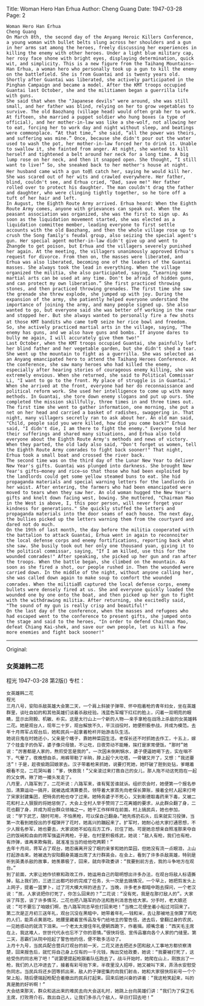 Title: Woman Hero Han Erhua
Author: Cheng Guang
Date: 1947-03-28
Page: 2

    Woman Hero Han Erhua
    Cheng Guang
    On March 8th, the second day of the Anyang Heroic Killers Conference, a young woman with bullet belts slung across her shoulders and a gun in her arms sat among the heroes, freely discussing her experiences in killing the enemy with other heroes. Under a light blue military cap, her rosy face shone with bright eyes, displaying determination, quick wit, and simplicity. This is a new figure from the Taihang Mountains—Han Erhua, a woman hero who personally took up a gun to kill the enemy on the battlefield. She is from Guantai and is twenty years old. Shortly after Guantai was liberated, she actively participated in the Pinghan Campaign and became a model. After the KMT troops occupied Guantai last October, she and the militiamen began a guerrilla life with guns.
    She said that when the "Japanese devils" were around, she was still small, and her father was blind, relying on her to grow vegetables to survive. The old Baozhang (village head) would often grab her to work. At fifteen, she married a puppet soldier who hung boxes (a type of official), and her mother-in-law was like a she-wolf, not allowing her to eat, forcing her to work day and night without sleep, and beatings were commonplace. “At that time,” she said, “all the power was theirs, and suffering was mine.” Once, because she didn't pour out the water used to wash the pot, her mother-in-law forced her to drink it. Unable to swallow it, she fainted from anger. At night, she wanted to kill herself and tightened a belt around her neck for a long time. A big lump rose on her neck, and then it snapped open. She thought, “I still want to live!” So, she sneaked back to her mother's house at night. Her husband came with a gun to抓 catch her, saying he would kill her. She was scared out of her wits and crawled everywhere. Her father, blind, couldn't see, and Erhua cried, "Dad, save me!" Her father rolled over to protect his daughter. The man couldn't drag the father and daughter, who were clinging tightly together, so he tore off a tuft of her hair and left.
    In August, the Eighth Route Army arrived. Erhua heard: When the Eighth Route Army comes, anyone with grievances can speak out. When the peasant association was organized, she was the first to sign up. As soon as the liquidation movement started, she was elected as a liquidation committee member, leading everyone to first settle accounts with the old Baozhang, and then the whole village rose up to crush the Song family's feudal group, also seizing the special agent's gun. Her special agent mother-in-law didn't give up and went to Zhangde to get poison, but Erhua and the villagers severely punished her again. At the meeting, the villagers unanimously approved Erhua's request for divorce. From then on, the masses were liberated, and Erhua was also liberated, becoming one of the leaders of the Guantai masses. She always took the lead in everything. When the village organized the militia, she also participated, saying, “Learning some martial arts can be used at any time. Don't be afraid of hidden guns, and can protect my own liberation.” She first practiced throwing stones, and then practiced throwing grenades. The first time she saw the grenade she threw explode, she jumped up with joy. During the expansion of the army, she patiently helped everyone understand the importance of joining the army, and many people signed up. She also wanted to go, but everyone said she was better off working in the rear and stopped her. But she always wanted to personally fire a few shots at those KMT bandits who came to夺 seize her rice bowl and freedom. So, she actively practiced martial arts in the village, saying, "The enemy has guns, and we also have guns and bombs. If anyone dares to bully me again, I will accurately give them two!"
    Last October, when the KMT troops occupied Guantai, she painfully left her blind father and her vegetable garden, but she didn't shed a tear. She went up the mountain to fight as a guerrilla. She was selected as an Anyang emancipated hero to attend the Taihang Heroes Conference. At the conference, she saw many heroes who had killed the enemy, especially after hearing stories of courageous enemy killing, she was extremely envious. When she returned, she said to Political Commissar Li, "I want to go to the front. My place of struggle is in Guantai."
    When she arrived at the front, everyone had her do reconnaissance and political reform work. She used her intelligence to come up with many methods. In Guantai, she tore down enemy slogans and put up ours. She completed the mission skillfully, three times in and three times out. The first time she went to gather information, one morning, she put a net on her head and carried a basket of radishes, swaggering in. That night, many villagers secretly ran to ask about her. An old man said, "Child, people said you were killed, how did you come back?" Erhua said, "I didn't die, I am there to fight the enemy." Everyone told her their sufferings and shared many situations, and Erhua also told everyone about the Eighth Route Army's methods and news of victory. When they parted, the old lady also said, "Don't forget us women, tell the Eighth Route Army comrades to fight back sooner!" That night, Erhua took a small boat and crossed the river back.
    The second time was on the third day of the Lunar New Year to deliver New Year's gifts. Guantai was plunged into darkness. She brought New Year's gifts—money and rice—so that those who had been exploited by the landlords could get some yellow steamed buns to eat. She hid propaganda materials and special warning letters for the landlords in her waist. After entering, the farmers who had been emancipated were moved to tears when they saw her. An old woman hugged the New Year's gifts and knelt down facing west, bowing. She muttered, "Chairman Mao in the West is above, I, this poor person, will never forget your kindness for generations." She quickly stuffed the letters and propaganda materials into the door seams of each house. The next day, the bullies picked up the letters warning them from the courtyard and dared not do much.
    On the 19th of last month, the day before the militia cooperated with the battalion to attack Guantai, Erhua went in again to reconnoiter the local defense corps and enemy fortifications, reporting back what she saw. She busily took out her only one thousand yuan, giving it to the political commissar, saying, "If I am killed, use this for the wounded comrades!" After speaking, she picked up her gun and ran after the troops. When the battle began, she climbed on the mountain. As soon as she fired a shot, our people rushed in. Then the wounded were carried down. In the middle of the night, without anyone calling her, she was called down again to make soup to comfort the wounded comrades. When the militia抓 captured the local defense corps, enemy bullets were densely fired at us. She and everyone quickly loaded the wounded one by one onto the boat, and then picked up her gun to fight with the withdrawing militia. After returning, she excitedly said, "The sound of my gun is really crisp and beautiful!"
    On the last day of the conference, when the masses and refugees who had escaped went to the conference to present gifts, she jumped onto the stage and said to the heroes, "In order to defend Chairman Mao, defeat Chiang Kai-shek, and save our own people, let us kill a few more enemies and fight back sooner!"



<hr /> 

Original: 


### 女英雄韩二花
程光
1947-03-28
第2版()
专栏：

    女英雄韩二花
    程光
    三月八号，安阳杀敌英雄大会第二天，一个肩上斜披子弹带、怀中抱着枪的青年妇女，坐在英雄群里，谈吐自如的和其他英雄们谈着杀敌经验。浅蓝色军帽下红红的脸上，闪着一双明亮的眼睛，显示出刚毅、机敏、朴实。这是太行山上一个新的人物——亲手拿枪在战场上杀敌的女英雄韩二花。她是观台人，现年二十岁，观台解放不久，平汉战役时，她便积极参战，并成为模范。去年十月蒋军占观台后，她和民兵一起拿着枪杆开始游击队生活。
    她说日鬼在时她还小，父亲是个瞎子，靠她种菜园生活。老保长还不时抓她去作工，十五上，嫁了个挂盒子的伪军，婆子像只母狼，不让吃，日夜劳动不能睡，挨打是家常便饭。“那时”她说：“厉害都是人家的，熬煎受苦是我的”。一次因未倒刷锅水，婆子便逼她喝下去，实在咽不下，气晕了，夜晚想自杀，用裤带勒了半晌，脖上起个大圪塔，一骨辘又开了，又想：“我还要活”！于是，趁夜偷跑回娘家去。汉子带着枪来抓她，说要打死她，她吓破了胆到处钻，爹瞎着眼看不见，二花哭叫着：“爹，快救我！”父亲滚过来打救自己的女儿，那人拖不动这死抱在一起的父女俩，揪了她一撮头发走了。
    八月里，八路军到了，二花听说：八路军来，谁有冤苦谁就诉。组织农会时，她便第一个报名参加，清算运动一搞开，就被选成清算委员，领导着大家首先向老保长算账，接着全村人起来打垮了宋家封建集团，把特务的枪也夺了过来。她特务婆子不死心，又到彰德取毒药来下毒，又被二花和村上人狠狠的将她惩倒了。大会上全村人举手赞同了二花离婚的要求，从此群众翻了身，二花也翻了身，并成为观台群众领袖之一。她干工作样样在前面，村上搞民兵，她也参加，说：“学下武艺，随时可用，不怕黑枪，可以保自己翻身。”她先练扔石头，后来就实习投弹，当第一次看到她投出的手榴弹开了花时，她高兴的蹦起来了。扩军时，她耐心给大家打通思想，不少人报名参军，她也要去，大家说她不如在后方工作，拦住了她。可是她总想亲自照准那来夺自己的饭碗和自由的蒋军强盗开两枪，于是，在村里积极练武，她说：“敌人有枪，我们也有枪，有炸弹，谁再来欺侮我，就准准当当的给他吃两颗！”
    去年十月间，蒋军占了观台，她忍痛离开没了眼的亲爹和她的菜园，但她没有流一点眼泪，上山打起游击来。她被选为安阳翻身英雄出席了太行群英会。在会上，看到了许多杀敌英雄，特别是听到英勇杀敌的故事，她羡慕极了，回来，就向李政委讲：“我要到前方去，我的斗争地方在观台。”
    到了前面，大家让她作侦察和政改工作，她运用自己的聪明想出许多办法，在观台将敌人标语撕掉，贴上我们的，三进三出都巧妙的完成了任务，头一次是去搞情况，一个早上，她把剪发头上上网子，提着一篮萝卜，过了河大模大样的进去了。当晚，许多老乡都暗中跑去探问，一个老汉说：“孩，人家说把你打死了，你怎么回来的？”二花说：“没有死，我是在那打敌人的”。大家诉了阵苦，谈了许多情况，二花也把八路军的办法和胜利消息告给大家。分手时，老大娘还说：“可不要忘了咱娘们啊，告八路军同志早些打回来吧！”当晚二花便坐着小船过河回来了。
    第二次是正月初三送年礼，观台沉没在黑暗中，她带着年礼——钱和米，去让那被地主倒算了鸡吃的人们，能弄点黄蒸吃。她腰里藏着宣传品及专门给地主的警告信，进去后，曾翻过身的农民，一见她感动的就流下泪来。一个老太太搂住年礼便朝西跪下，作着揖。顺嘴念着：“西天毛主席在上，我这难人，世世代代永也忘不了你的恩情。”很快将信、宣传品塞向各个人家的门缝里。第二天，恶霸们从院中拾起了警告他的信，便不敢多活动了。
    上月十九号，当民兵配合营兵打观台的前一天，二花又进去把还乡团和敌人工事地方都侦察清楚，回来报告后，就忙将自己身上仅有的一千元钱，掏出交给政委，她说：“我要被打死了，这给受伤的同志用了吧！”说罢便提起枪跟着队伍跑去了。战斗开始时，她爬在山上，刚放出了一枪，我们的人已冲进去了，接着有彩号抬下来，半夜里没人招呼，她又被叫下来，弄汤水安慰受伤同志。当民兵将还乡团等抓出来，敌人的子弹密集的向我们射击，她和大家很快将彩号一个个架上船，随后便端起枪配合着撤出的民兵打起来。回来后她兴奋的讲着：“我这枪笑起来，叫的真是脆的好听啊！”
    大会结束那天，群众和逃出来的难民去向大会送礼时，她跳上台向英雄们讲：“我们为了保卫毛主席，打败蒋介石，救出自己人，让我们多杀几个敌人，早日打回去吧！”
